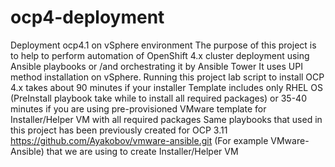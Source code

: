 # ocp4-deployment
Deployment ocp4.1 on vSphere environment
The purpose of this project is to help to perform automation of OpenShift 4.x cluster deployment using Ansible playbooks or /and orchestrating it by Ansible Tower
It uses UPI method installation on vSphere.
Running this project lab script to install OCP 4.x takes about 90 minutes if your installer Template includes only RHEL OS (PreInstall playbook take while to install all required packages) or 35-40 minutes if you are using pre-provisioned VMware template for Installer/Helper VM with all required packages
Same playbooks that used in this project has been previously created for OCP 3.11 https://github.com/Ayakobov/vmware-ansible.git (For example VMware-Ansible) that we are using to create Installer/Helper VM
